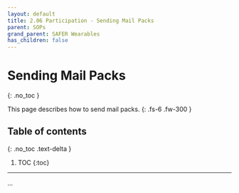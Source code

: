 ```yaml
---
layout: default
title: 2.06 Participation - Sending Mail Packs
parent: SOPs
grand_parent: SAFER Wearables
has_children: false
---
```


# Sending Mail Packs
{: .no_toc }

This page describes how to send mail packs.
{: .fs-6 .fw-300 }

## Table of contents
{: .no_toc .text-delta }

1. TOC
{:toc}

---

...
